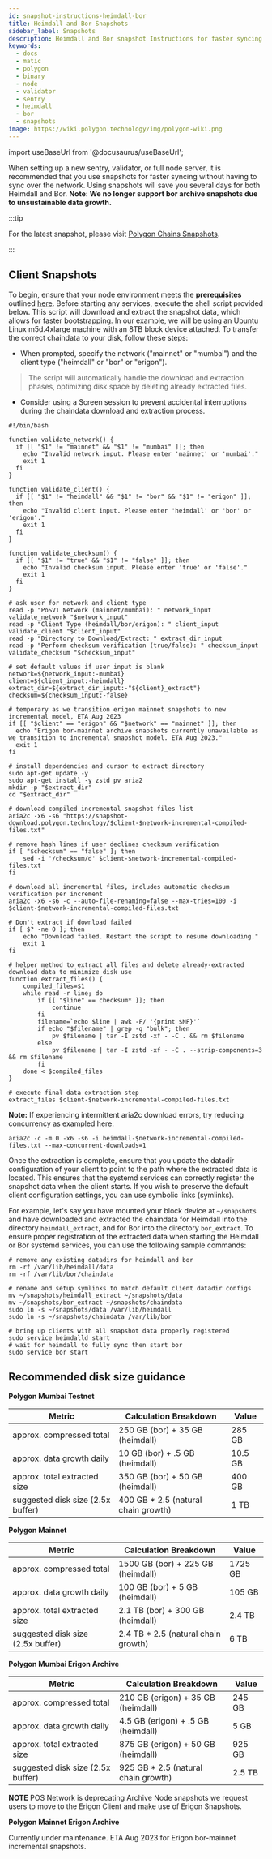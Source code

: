 ```yaml
---
id: snapshot-instructions-heimdall-bor
title: Heimdall and Bor Snapshots
sidebar_label: Snapshots
description: Heimdall and Bor snapshot Instructions for faster syncing.
keywords:
  - docs
  - matic
  - polygon
  - binary
  - node
  - validator
  - sentry
  - heimdall
  - bor
  - snapshots
image: https://wiki.polygon.technology/img/polygon-wiki.png
---
```


import useBaseUrl from '@docusaurus/useBaseUrl';

When setting up a new sentry, validator, or full node server, it is recommended that you use snapshots for faster syncing without having to sync over the network. Using snapshots will save you several days for both Heimdall and Bor. **Note: We no longer support bor archive snapshots due to unsustainable data growth.** 

:::tip

For the latest snapshot, please visit [<ins>Polygon Chains Snapshots</ins>](https://snapshot.polygon.technology/).

:::

## Client Snapshots

To begin, ensure that your node environment meets the **prerequisites** outlined [here](https://wiki.polygon.technology/docs/operate/full-node-binaries/). Before starting any services, execute the shell script provided below. This script will download and extract the snapshot data, which allows for faster bootstrapping. In our example, we will be using an Ubuntu Linux m5d.4xlarge machine with an 8TB block device attached.
To transfer the correct chaindata to your disk, follow these steps:

- When prompted, specify the network ("mainnet" or "mumbai") and the client type ("heimdall" or "bor" or "erigon").
> The script will automatically handle the download and extraction phases, optimizing disk space by deleting already extracted files.
- Consider using a Screen session to prevent accidental interruptions during the chaindata download and extraction process.

```
#!/bin/bash

function validate_network() {
  if [[ "$1" != "mainnet" && "$1" != "mumbai" ]]; then
    echo "Invalid network input. Please enter 'mainnet' or 'mumbai'."
    exit 1
  fi
}

function validate_client() {
  if [[ "$1" != "heimdall" && "$1" != "bor" && "$1" != "erigon" ]]; then
    echo "Invalid client input. Please enter 'heimdall' or 'bor' or 'erigon'."
    exit 1
  fi
}

function validate_checksum() {
  if [[ "$1" != "true" && "$1" != "false" ]]; then
    echo "Invalid checksum input. Please enter 'true' or 'false'."
    exit 1
  fi
}

# ask user for network and client type
read -p "PoSV1 Network (mainnet/mumbai): " network_input
validate_network "$network_input"
read -p "Client Type (heimdall/bor/erigon): " client_input
validate_client "$client_input"
read -p "Directory to Download/Extract: " extract_dir_input
read -p "Perform checksum verification (true/false): " checksum_input
validate_checksum "$checksum_input"

# set default values if user input is blank
network=${network_input:-mumbai}
client=${client_input:-heimdall}
extract_dir=${extract_dir_input:-"${client}_extract"}
checksum=${checksum_input:-false}

# temporary as we transition erigon mainnet snapshots to new incremental model, ETA Aug 2023
if [[ "$client" == "erigon" && "$network" == "mainnet" ]]; then
  echo "Erigon bor-mainnet archive snapshots currently unavailable as we transition to incremental snapshot model. ETA Aug 2023."
  exit 1
fi

# install dependencies and cursor to extract directory
sudo apt-get update -y
sudo apt-get install -y zstd pv aria2
mkdir -p "$extract_dir"
cd "$extract_dir"

# download compiled incremental snapshot files list
aria2c -x6 -s6 "https://snapshot-download.polygon.technology/$client-$network-incremental-compiled-files.txt"

# remove hash lines if user declines checksum verification
if [ "$checksum" == "false" ]; then
    sed -i '/checksum/d' $client-$network-incremental-compiled-files.txt
fi

# download all incremental files, includes automatic checksum verification per increment
aria2c -x6 -s6 -c --auto-file-renaming=false --max-tries=100 -i $client-$network-incremental-compiled-files.txt

# Don't extract if download failed
if [ $? -ne 0 ]; then
    echo "Download failed. Restart the script to resume downloading."
    exit 1
fi

# helper method to extract all files and delete already-extracted download data to minimize disk use
function extract_files() {
    compiled_files=$1
    while read -r line; do
        if [[ "$line" == checksum* ]]; then
            continue
        fi
        filename=`echo $line | awk -F/ '{print $NF}'`
        if echo "$filename" | grep -q "bulk"; then
            pv $filename | tar -I zstd -xf - -C . && rm $filename
        else
            pv $filename | tar -I zstd -xf - -C . --strip-components=3 && rm $filename
        fi
    done < $compiled_files
}

# execute final data extraction step
extract_files $client-$network-incremental-compiled-files.txt
```

**Note:** If experiencing intermittent aria2c download errors, try reducing concurrency as exampled here:
```
aria2c -c -m 0 -x6 -s6 -i heimdall-$network-incremental-compiled-files.txt --max-concurrent-downloads=1
```

Once the extraction is complete, ensure that you update the datadir configuration of your client to point to the path where the extracted data is located.
This ensures that the systemd services can correctly register the snapshot data when the client starts. 
If you wish to preserve the default client configuration settings, you can use symbolic links (symlinks).

For example, let's say you have mounted your block device at `~/snapshots` and have downloaded and extracted the chaindata
for Heimdall into the directory `heimdall_extract`, and for Bor into the directory `bor_extract`. To ensure proper registration
of the extracted data when starting the Heimdall or Bor systemd services, you can use the following sample commands:
```
# remove any existing datadirs for heimdall and bor
rm -rf /var/lib/heimdall/data
rm -rf /var/lib/bor/chaindata

# rename and setup symlinks to match default client datadir configs
mv ~/snapshots/heimdall_extract ~/snapshots/data
mv ~/snapshots/bor_extract ~/snapshots/chaindata
sudo ln -s ~/snapshots/data /var/lib/heimdall
sudo ln -s ~/snapshots/chaindata /var/lib/bor

# bring up clients with all snapshot data properly registered
sudo service heimdalld start
# wait for heimdall to fully sync then start bor
sudo service bor start
```

## Recommended disk size guidance

**Polygon Mumbai Testnet**

| Metric | Calculation Breakdown | Value |
| ------ | --------------------- | ----------- |
| approx. compressed total | 250 GB (bor) + 35 GB (heimdall) | 285 GB |
| approx. data growth daily | 10 GB (bor) + .5 GB (heimdall) | 10.5 GB |
| approx. total extracted size | 350 GB (bor) + 50 GB (heimdall) | 400 GB |
| suggested disk size (2.5x buffer) | 400 GB * 2.5 (natural chain growth) | 1 TB | 

**Polygon Mainnet**

| Metric | Calculation Breakdown | Value |
| ------ | --------------------- | ----------- |
| approx. compressed total | 1500 GB (bor) + 225 GB (heimdall) | 1725 GB |
| approx. data growth daily | 100 GB (bor) + 5 GB (heimdall) | 105 GB |
| approx. total extracted size | 2.1 TB (bor) + 300 GB (heimdall) | 2.4 TB |
| suggested disk size (2.5x buffer) | 2.4 TB * 2.5 (natural chain growth) | 6 TB |

**Polygon Mumbai Erigon Archive**

| Metric | Calculation Breakdown | Value |
| ------ | --------------------- | ----------- |
| approx. compressed total | 210 GB (erigon) + 35 GB (heimdall) | 245 GB |
| approx. data growth daily | 4.5 GB (erigon) + .5 GB (heimdall) | 5 GB |
| approx. total extracted size | 875 GB (erigon) + 50 GB (heimdall) | 925 GB |
| suggested disk size (2.5x buffer) | 925 GB * 2.5 (natural chain growth) | 2.5 TB | 

**NOTE**
POS Network is deprecating Archive Node snapshots we request users to move to the Erigon Client and make use of Erigon Snapshots.

**Polygon Mainnet Erigon Archive**

Currently under maintenance. ETA Aug 2023 for Erigon bor-mainnet incremental snapshots.

